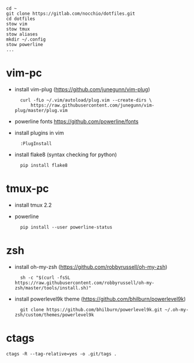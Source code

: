 ```
cd ~
git clone https://gitlab.com/nocchio/dotfiles.git
cd dotfiles
stow vim
stow tmux
stow aliases
mkdir ~/.config
stow powerline
...
```

vim-pc
=====
* install vim-plug (https://github.com/junegunn/vim-plug)  

        curl -fLo ~/.vim/autoload/plug.vim --create-dirs \
            https://raw.githubusercontent.com/junegunn/vim-plug/master/plug.vim


* powerline fonts https://github.com/powerline/fonts  
* install plugins in vim

        :PlugInstall

* install flake8 (syntax checking for python)

        pip install flake8


tmux-pc
=====
* install tmux 2.2
* powerline  

        pip install --user powerline-status


zsh
=====
* install oh-my-zsh (https://github.com/robbyrussell/oh-my-zsh)  

        sh -c "$(curl -fsSL https://raw.githubusercontent.com/robbyrussell/oh-my-zsh/master/tools/install.sh)"

* install powerlevel9k theme (https://github.com/bhilburn/powerlevel9k)  

        git clone https://github.com/bhilburn/powerlevel9k.git ~/.oh-my-zsh/custom/themes/powerlevel9k


ctags
=====

    ctags -R --tag-relative=yes -o .git/tags .


